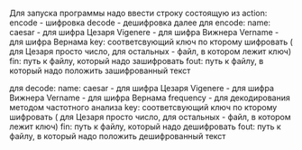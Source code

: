 Для запуска программы надо ввести строку состоящую из
action: encode - шифровка decode - дешифровка
далее для encode:
name: caesar - для шифра Цезаря
Vigenere - для шифра Вижнера
Vername - для шифра Вернама
key: соответсвующий ключ по кторому шифровать ( для Цезаря просто число, для остальных - файл, в котором лежит ключ)
fin: путь к файлу, который надо зашифровать
fout: путь к файлу, в который надо положить зашифрованный текст

для decode:
name: caesar - для шифра Цезаря
Vigenere - для шифра Вижнера
Vername - для шифра Вернама
frequency - для декодирования методом частотного анализа
key: соответсвующий ключ по кторому шифровать ( для Цезаря просто число, для остальных - файл, в котором лежит ключ)
fin: путь к файлу, который надо дешифровать
fout: путь к файлу, в который надо положить дешифрованный текст
